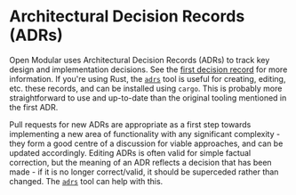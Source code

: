 # Architectural Decision Records (ADRs)

Open Modular uses Architectural Decision Records (ADRs) to track key design and implementation decisions. See the [first decision record][0] for more information. If you're using Rust, the [`adrs`][1] tool is useful for creating, editing, etc. these records, and can be installed using `cargo`. This is probably more straightforward to use and up-to-date than the original tooling mentioned in the first ADR.

Pull requests for new ADRs are appropriate as a first step towards implementing a new area of functionality with any significant complexity - they form a good centre of a discussion for viable approaches, and can be updated accordingly. Editing ADRs is often valid for simple factual correction, but the meaning of an ADR reflects a decision that has been made - if it is no longer correct/valid, it should be superceded rather than changed. The [`adrs`][1] tool can help with this.

[0]: ./0001-record-architecture-decisions.md
[1]: https://github.com/joshrotenberg/adrs
